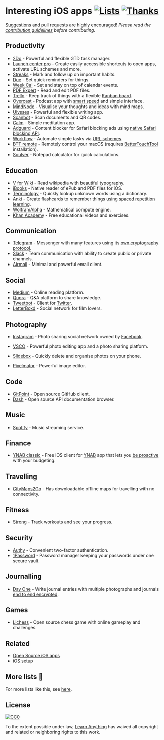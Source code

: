 # Interesting iOS apps [![Lists](https://img.shields.io/badge/More%20Lists-🔖-blue.svg)](https://github.com/learn-anything/learn-anything/wiki/Curated-Lists) [![Thanks](https://img.shields.io/badge/Say%20Thanks-💗-ff69b4.svg)](https://www.patreon.com/learnanything)
[Suggestions](../../issues/) and pull requests are highly encouraged! *Please read the [contribution guidelines](contributing.md#contribution-guidelines) before contributing.*

## Productivity
- [2Do](https://www.2doapp.com) - Powerful and flexible GTD task manager.
- [Launch center pro](https://contrast.co/launch-center-pro/) - Create easily accessible shortcuts to open apps, activate URL schemes and more.
- [Streaks](https://streaksapp.com) - Mark and follow up on important habits.
- [Due](http://www.dueapp.com/) - Set quick reminders for things.
- [Week Cal](https://itunes.apple.com/us/app/week-calendar/id381059732?mt=8) - Set and stay on top of calendar events.
- [PDF Expert](https://pdfexpert.com/) - Read and edit PDF files.
- [Trello](https://itunes.apple.com/us/app/trello/id461504587?mt=8) - Keep track of things with a flexible [Kanban board](http://www.wikiwand.com/en/Kanban_board).
- [Overcast](https://overcast.fm/) - Podcast app with [smart speed](https://medium.com/@eped/overcasts-smart-speed-vs-real-time-a759549ab48b) and simple interface.
- [MindNode](https://mindnode.com/) - Visualise your thoughts and ideas with mind maps.
- [Ulysses](https://www.ulyssesapp.com/) - Powerful and flexible writing app.
- [Scanbot](https://itunes.apple.com/us/app/scanbot-scanner-app-fax/id834854351?mt=8) - Scan documents and QR codes.
- [Calm](https://itunes.apple.com/us/app/calm-meditation-to-relax-focus-sleep-better/id571800810?mt=8) - Simple meditation app.
- [Adguard](https://itunes.apple.com/us/app/adguard-adblock-and-privacy-protection/id1047223162?mt=8) - Content blocker for Safari blocking ads using [native Safari blocking API](https://developer.apple.com/library/content/documentation/Extensions/Conceptual/ContentBlockingRules/Introduction/Introduction.html).
- [Workflow](https://workflow.is/) - Automate simple tasks via [URL schemes](https://developer.apple.com/library/content/documentation/iPhone/Conceptual/iPhoneOSProgrammingGuide/Inter-AppCommunication/Inter-AppCommunication.html).
- [BTT remote](http://bttremote.com) - Remotely control your macOS (requires [BetterTouchTool](https://www.boastr.net/) installation).
- [Soulver](http://www.acqualia.com/soulver/iphone/) - Notepad calculator for quick calculations.

## Education
- [V for Wiki](http://v-for-wiki.com/) - Read wikipedia with beautiful typography.
- [iBooks](https://itunes.apple.com/nl/app/ibooks/id364709193?l=en&mt=8) - Native reader of ePub and PDF files for iOS.
- [Terminology](http://agiletortoise.com/terminology/) - Quickly lookup unknown words using a dictionary.
- [Anki](https://itunes.apple.com/us/app/ankimobile-flashcards/id373493387?mt=8) - Create flashcards to remember things using [spaced repetition learning](http://www.wikiwand.com/en/Spaced_repetition).
- [WolframAlpha](https://itunes.apple.com/us/app/wolframalpha/id334989259?mt=8) - Mathematical compute engine.
- [Khan Academy](https://itunes.apple.com/us/app/khan-academy-you-can-learn-anything/id469863705?mt=8) - Free educational videos and exercises.

## Communication
- [Telegram](https://telegram.org) - Messenger with many features using its [own cryptography protocol](http://telegra.ph/Why-Isnt-Telegram-End-to-End-Encrypted-by-Default-08-14).
- [Slack](https://itunes.apple.com/us/app/slack-business-communication-for-teams/id618783545?mt=8) - Team communication with ability to create public or private channels.
- [Airmail](http://airmailapp.com) - Minimal and powerful email client.

## Social
- [Medium](https://itunes.apple.com/us/app/medium/id828256236?mt=8) - Online reading platform.
- [Quora](https://itunes.apple.com/us/app/quora/id456034437?mt=8) - Q&A platform to share knowledge.
- [Tweetbot](https://tapbots.com/tweetbot/) - Client for [Twitter](https://twitter.com).
- [LetterBoxd](https://itunes.apple.com/us/app/letterboxd-the-social-network-for-film-lovers/id1054271011?mt=8) - Social network for film lovers.

## Photography
- [Instagram](https://itunes.apple.com/us/app/instagram/id389801252?mt=8) - Photo sharing social network owned by [Facebook](http://www.wikiwand.com/en/Facebook).
- [VSCO](https://itunes.apple.com/us/app/vsco/id588013838?mt=8) - Powerful photo editing app and a photo sharing platform.
- [Slidebox](http://slidebox.co/) - Quickly delete and organise photos on your phone.

- [Pixelmator](http://www.pixelmator.com/ios/) - Powerful image editor.

## Code
- [GitPoint](https://github.com/gitpoint/git-point) - Open source GitHub client.
- [Dash](https://kapeli.com/dash_ios) - Open source API documentation browser.

## Music
- [Spotify](https://itunes.apple.com/us/app/spotify-music/id324684580?mt=8) - Music streaming service.

## Finance
- [YNAB classic](https://itunes.apple.com/us/app/ynab-classic/id372076250?mt=8) - Free iOS client for [YNAB](https://www.youneedabudget.com/) app that lets you [be proactive](https://www.youneedabudget.com/method/) with your budgeting.

## Travelling
- [CityMaps2Go](https://itunes.apple.com/us/app/citymaps2go-plan-trips-travel-guide-offline-maps/id408866084?mt=8) - Has downloadable offline maps for travelling with no connectivity.

## Fitness
- [Strong](https://itunes.apple.com/us/app/strong-workout-tracker-gym-log-exercise-journal/id464254577?mt=8) - Track workouts and see your progress.

## Security
- [Authy](https://itunes.apple.com/us/app/authy/id494168017?mt=8) - Convenient two-factor authentication.
- [1Password](https://itunes.apple.com/us/app/1password-password-manager-and-secure-wallet/id568903335?mt=8) - Password manager keeping your passwords under one secure vault.

## Journalling
- [Day One](http://dayoneapp.com/) - Write journal entries with multiple photographs and journals [end to end encrypted](http://help.dayoneapp.com/day-one-sync/end-to-end-encryption-faq).

## Games
- [Lichess](https://itunes.apple.com/us/app/lichess-online-chess/id968371784?mt=8) - Open source chess game with online gameplay and challenges.

## Related
- [Open Source iOS apps](https://github.com/dkhamsing/open-source-ios-apps)
- [iOS setup](https://github.com/nikitavoloboev/my-ios)

## More lists 📝
For more lists like this, see [here](https://github.com/learn-anything/learn-anything/wiki/Curated-Lists).

## License
[![CC0](http://mirrors.creativecommons.org/presskit/buttons/88x31/svg/cc-zero.svg)](https://creativecommons.org/publicdomain/zero/1.0/)

To the extent possible under law, [Learn Anything](https://learn-anything.xyz) has waived all copyright and related or neighboring rights to this work.
